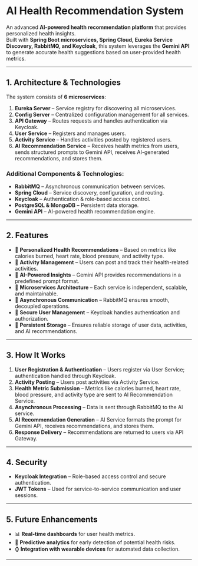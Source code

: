 # **AI Health Recommendation System**

An advanced **AI-powered health recommendation platform** that provides personalized health insights.  
Built with **Spring Boot microservices, Spring Cloud, Eureka Service Discovery, RabbitMQ, and Keycloak**, this system leverages the **Gemini API** to generate accurate health suggestions based on user-provided health metrics.

---

## **1. Architecture & Technologies**

The system consists of **6 microservices**:

1. **Eureka Server** – Service registry for discovering all microservices.  
2. **Config Server** – Centralized configuration management for all services.  
3. **API Gateway** – Routes requests and handles authentication via Keycloak.  
4. **User Service** – Registers and manages users.  
5. **Activity Service** – Handles activities posted by registered users.  
6. **AI Recommendation Service** – Receives health metrics from users, sends structured prompts to Gemini API, receives AI-generated recommendations, and stores them.  

### **Additional Components & Technologies:**
- **RabbitMQ** – Asynchronous communication between services.  
- **Spring Cloud** – Service discovery, configuration, and routing.  
- **Keycloak** – Authentication & role-based access control.  
- **PostgreSQL & MongoDB** – Persistent data storage.  
- **Gemini API** – AI-powered health recommendation engine.  

---

## **2. Features**

- 🔹 **Personalized Health Recommendations** – Based on metrics like calories burned, heart rate, blood pressure, and activity type.  
- 🔹 **Activity Management** – Users can post and track their health-related activities.  
- 🔹 **AI-Powered Insights** – Gemini API provides recommendations in a predefined prompt format.  
- 🔹 **Microservices Architecture** – Each service is independent, scalable, and maintainable.  
- 🔹 **Asynchronous Communication** – RabbitMQ ensures smooth, decoupled operations.  
- 🔹 **Secure User Management** – Keycloak handles authentication and authorization.  
- 🔹 **Persistent Storage** – Ensures reliable storage of user data, activities, and AI recommendations.  

---

## **3. How It Works**

1. **User Registration & Authentication** – Users register via User Service; authentication handled through Keycloak.  
2. **Activity Posting** – Users post activities via Activity Service.  
3. **Health Metric Submission** – Metrics like calories burned, heart rate, blood pressure, and activity type are sent to AI Recommendation Service.  
4. **Asynchronous Processing** – Data is sent through RabbitMQ to the AI service.  
5. **AI Recommendation Generation** – AI Service formats the prompt for Gemini API, receives recommendations, and stores them.  
6. **Response Delivery** – Recommendations are returned to users via API Gateway.  

---

## **4. Security**

- **Keycloak Integration** – Role-based access control and secure authentication.  
- **JWT Tokens** – Used for service-to-service communication and user sessions.  

---

## **5. Future Enhancements**

- 📊 **Real-time dashboards** for user health metrics.  
- 🔮 **Predictive analytics** for early detection of potential health risks.  
- ⌚ **Integration with wearable devices** for automated data collection.  

---
